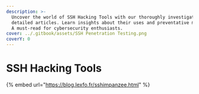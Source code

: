 ```yaml
---
description: >-
  Uncover the world of SSH Hacking Tools with our thoroughly investigated,
  detailed articles. Learn insights about their uses and preventative measures.
  A must-read for cybersecurity enthusiasts.
cover: ../.gitbook/assets/SSH Penetration Testing.png
coverY: 0
---
```


# SSH Hacking Tools

{% embed url="https://blog.lexfo.fr/sshimpanzee.html" %}

